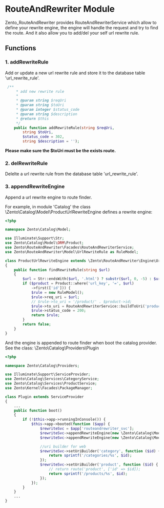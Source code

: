 # RouteAndRewriter Module

Zento_RouteAndRewriter provides RouteAndRewriterService which allow to define your rewrite engine, the engine will handle the request and try to find the route.
And it also allow you to add/del your self url rewrite rule.

## Functions

### 1. addRewriteRule

Add or update a new url rewrite rule and store it to the database table 'url_rewrite_rule'.

```php
 /**
     * add new rewrite rule
     *
     * @param string $reqUri
     * @param string $toUri
     * @param integer $status_code
     * @param string $description
     * @return $this
     */
    public function addRewriteRule(string $reqUri,
        string $toUri,
        $status_code = 302,
        string $description = '');
```

**Please make sure the \$toUri must be the exists route.**

### 2. delRewriteRule

Delelte a url rewrite rule from the database table 'url_rewrite_rule'.

### 3. appendRewriteEngine

Append a url rewrite engine to route finder.

For example, in module 'Catalog' the class \Zento\Catalog\Model\ProductUrlRewriteEngine defines a rewrite engine:

```php
<?php

namespace Zento\Catalog\Model;

use Illuminate\Support\Str;
use Zento\Catalog\Model\ORM\Product;
use Zento\RouteAndRewriter\Facades\RouteAndRewriterService;
use Zento\RouteAndRewriter\Model\UrlRewriteRule as RuleModel;

class ProductUrlRewriteEngine extends \Zento\RouteAndRewriter\Engine\UrlRewriteEngineAbstract
{
    public function findRewriteRule(string $url)
    {
        $url = Str::endsWith($url, '.html') ? substr($url, 0, -5) : $url;
        if ($product = Product::where('url_key', '=', $url)
            ->first(['id'])) {
            $rule = new RuleModel();
            $rule->req_uri = $url;
            // $rule->to_uri = '/product/' . $product->id;
            $rule->to_uri = RouteAndRewriterService::buildToUri('product', $product->id);
            $rule->status_code = 200;
            return $rule;
        }
        return false;
    }
}
```

And the engine is appended to route finder when boot the catalog provider.
See the class: \Zento\Catalog\Providers\Plugin

```php
<?php

namespace Zento\Catalog\Providers;

use Illuminate\Support\ServiceProvider;
use Zento\Catalog\Services\CategoryService;
use Zento\Catalog\Services\ProductService;
use Zento\Kernel\Facades\PackageManager;

class Plugin extends ServiceProvider
{
    ...
    public function boot()
    {
        if (!$this->app->runningInConsole()) {
            $this->app->booted(function ($app) {
                $rewriteSvc = $app['routeandrewriter_svc'];
                $rewriteSvc->appendRewriteEngine(new \Zento\Catalog\Model\CategoryUrlRewriteEngine());
                $rewriteSvc->appendRewriteEngine(new \Zento\Catalog\Model\ProductUrlRewriteEngine());

                //uri builder for web
                $rewriteSvc->setUriBuilder('category', function ($id) {
                    return sprintf('/categories/%s', $id);
                });
                $rewriteSvc->setUriBuilder('product', function ($id) {
                    // return route('product', ['id' => $id]);
                    return sprintf('/products/%s', $id);
                });
            });
        }
    }
    ...
}
```
